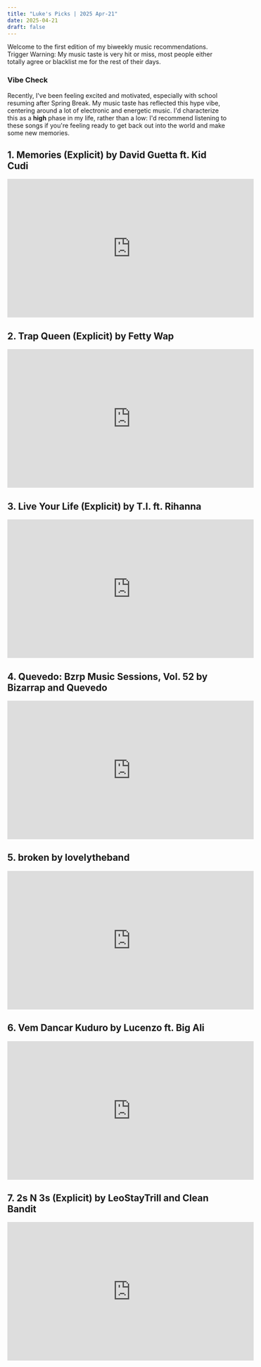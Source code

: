 ```yaml
---
title: "Luke's Picks | 2025 Apr-21"
date: 2025-04-21
draft: false
---
```


Welcome to the first edition of my biweekly music recommendations. Trigger Warning: My music taste is very hit or miss, most people either totally agree or blacklist me for the rest of their days. 

### Vibe Check
Recently, I've been feeling excited and motivated, especially with school resuming after Spring Break. My music taste has reflected this hype vibe, centering around a lot of electronic and energetic music. I'd characterize this as a **high** phase in my life, rather than a low: I'd recommend listening to these songs if you're feeling ready to get back out into the world and make some new memories.

## 1. Memories (Explicit) by David Guetta ft. Kid Cudi
<iframe width="560" height="315" src="https://www.youtube.com/embed/NUVCQXMUVnI?si=dKezQKwrFnNzWJdm" title="YouTube video player" frameborder="0" allow="accelerometer; autoplay; clipboard-write; encrypted-media; gyroscope; picture-in-picture; web-share" referrerpolicy="strict-origin-when-cross-origin" allowfullscreen></iframe>

## 2. Trap Queen (Explicit) by Fetty Wap
<iframe width="560" height="315" src="https://www.youtube.com/embed/i_kF4zLNKio?si=sSzim3hKX4Lr0EE1" title="YouTube video player" frameborder="0" allow="accelerometer; autoplay; clipboard-write; encrypted-media; gyroscope; picture-in-picture; web-share" referrerpolicy="strict-origin-when-cross-origin" allowfullscreen></iframe>

## 3. Live Your Life (Explicit) by T.I. ft. Rihanna
<iframe width="560" height="315" src="https://www.youtube.com/embed/koVHN6eO4Xg?si=tndFo9GurNSepTBe" title="YouTube video player" frameborder="0" allow="accelerometer; autoplay; clipboard-write; encrypted-media; gyroscope; picture-in-picture; web-share" referrerpolicy="strict-origin-when-cross-origin" allowfullscreen></iframe>

## 4. Quevedo: Bzrp Music Sessions, Vol. 52 by Bizarrap and Quevedo
<iframe width="560" height="315" src="https://www.youtube.com/embed/A_g3lMcWVy0?si=2RcPvhcy_mXY6hVp" title="YouTube video player" frameborder="0" allow="accelerometer; autoplay; clipboard-write; encrypted-media; gyroscope; picture-in-picture; web-share" referrerpolicy="strict-origin-when-cross-origin" allowfullscreen></iframe>

## 5. broken by lovelytheband
<iframe width="560" height="315" src="https://www.youtube.com/embed/qr1-WpWOUk8?si=BzjjOfgnVL2cIujE" title="YouTube video player" frameborder="0" allow="accelerometer; autoplay; clipboard-write; encrypted-media; gyroscope; picture-in-picture; web-share" referrerpolicy="strict-origin-when-cross-origin" allowfullscreen></iframe>

## 6. Vem Dancar Kuduro by Lucenzo ft. Big Ali
<iframe width="560" height="315" src="https://www.youtube.com/embed/f9aMmSzIHnI?si=3yGTGf-pBVELaRbj" title="YouTube video player" frameborder="0" allow="accelerometer; autoplay; clipboard-write; encrypted-media; gyroscope; picture-in-picture; web-share" referrerpolicy="strict-origin-when-cross-origin" allowfullscreen></iframe>

## 7. 2s N 3s (Explicit) by LeoStayTrill and Clean Bandit
<iframe width="560" height="315" src="https://www.youtube.com/embed/_wUMV-RWcSw?si=QIpHtbFqO-NSKXoS" title="YouTube video player" frameborder="0" allow="accelerometer; autoplay; clipboard-write; encrypted-media; gyroscope; picture-in-picture; web-share" referrerpolicy="strict-origin-when-cross-origin" allowfullscreen></iframe>